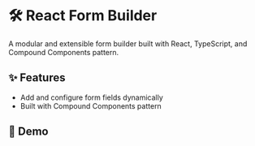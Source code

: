 # 🛠 React Form Builder

A modular and extensible form builder built with React, TypeScript, and Compound Components pattern.

## ✨ Features
- Add and configure form fields dynamically
- Built with Compound Components pattern

## 📸 Demo

